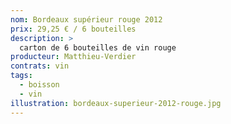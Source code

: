 ```yaml
---
nom: Bordeaux supérieur rouge 2012
prix: 29,25 € / 6 bouteilles
description: >
  carton de 6 bouteilles de vin rouge 
producteur: Matthieu-Verdier
contrats: vin
tags: 
  - boisson
  - vin
illustration: bordeaux-superieur-2012-rouge.jpg
---
```


